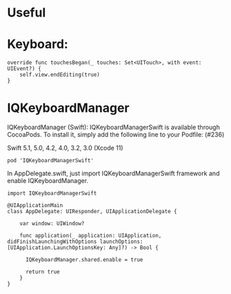 # Useful

# Keyboard:

    override func touchesBegan(_ touches: Set<UITouch>, with event: UIEvent?) {
        self.view.endEditing(true)
    }
  
  
# IQKeyboardManager

IQKeyboardManager (Swift): IQKeyboardManagerSwift is available through CocoaPods. To install it, simply add the following line to your Podfile: (#236)

Swift 5.1, 5.0, 4.2, 4.0, 3.2, 3.0 (Xcode 11)

```pod 'IQKeyboardManagerSwift'```

In AppDelegate.swift, just import IQKeyboardManagerSwift framework and enable IQKeyboardManager.

    import IQKeyboardManagerSwift
    
    @UIApplicationMain
    class AppDelegate: UIResponder, UIApplicationDelegate {
    
        var window: UIWindow?
    
        func application(_ application: UIApplication, didFinishLaunchingWithOptions launchOptions: [UIApplication.LaunchOptionsKey: Any]?) -> Bool {
    
          IQKeyboardManager.shared.enable = true
    
          return true
        }
    }
